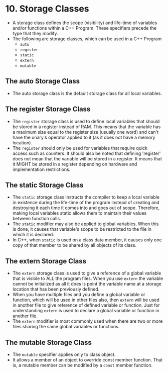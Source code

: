 # 10. Storage Classes

- A storage class defines the scope (visibility) and life-time of variables and/or functions within a C++ Program. These specifiers precede the type that they modify. 
- The following are storage classes, which can be used in a C++ Program
	- `auto`
	- `register`
	- `static`
	- `extern`
	- `mutable`
## The auto Storage Class

- The auto storage class is the default storage class for all local variables.
## The register Storage Class

- The `register` storage class is used to define local variables that should be stored in a register instead of RAM. This means that the variable has a maximum size equal to the register size (usually one word) and can't have the unary `&` operator applied to it (as it does not have a memory location).
- The `register` should only be used for variables that require quick access such as counters. It should also be noted that defining 'register' does not mean that the variable will be stored in a register. It means that it MIGHT be stored in a register depending on hardware and implementation restrictions.
## The static Storage Class

- The `static` storage class instructs the compiler to keep a local variable in existence during the life-time of the program instead of creating and destroying it each time it comes into and goes out of scope. Therefore, making local variables static allows them to maintain their values between function calls.
- The `static` modifier may also be applied to global variables. When this is done, it causes that variable's scope to be restricted to the file in which it is declared. 
- In C++, when `static` is used on a class data member, it causes only one copy of that member to be shared by all objects of its class.
## The extern Storage Class

- The `extern` storage class is used to give a reference of a global variable that is visible to ALL the program files. When you use `extern` the variable cannot be initialized as all it does is point the variable name at a storage location that has been previously defined.
- When you have multiple files and you define a global variable or function, which will be used in other files also, then `extern` will be used in another file to give reference of defined variable or function. Just for understanding `extern` is used to declare a global variable or function in another file.
- The `extern` modifier is most commonly used when there are two or more files sharing the same global variables or functions.
## The mutable Storage Class

- The `mutable` specifier applies only to class object.
- It allows a member of an object to override const member function. That is, a mutable member can be modified by a `const` member function.